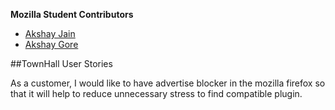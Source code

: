 
**Mozilla Student Contributors**
* [Akshay Jain](https://github.com/akshjain83)
* [Akshay Gore](http://github.com/akshaygore06)



##TownHall User Stories


As a customer, I would like to have advertise blocker in the mozilla firefox so that it will help to reduce unnecessary stress to find compatible plugin. 
